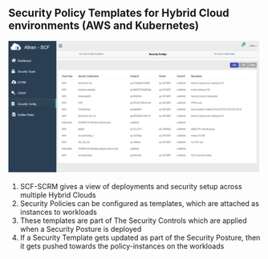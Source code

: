 ## Security Policy Templates for Hybrid Cloud environments (AWS and Kubernetes)

![Cloud Deployments](./images/cloud_dep.png)

1) SCF-SCRM gives a view of deployments and security setup across multiple Hybrid Clouds   
2) Security Policies can be configured as templates, which are attached as instances to workloads   
3) These templates are part of The Security Controls which are applied when a Security Posture is deployed   
4) If a Security Template gets updated as part of the Security Posture, then it gets pushed towards the policy-instances on the workloads 
